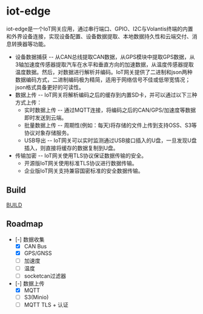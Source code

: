 # iot-edge

iot-edge是一个IoT网关应用，通过串行端口、GPIO、I2C与Volantis终端的内置和外界设备连接，实现设备配置、设备数据提取、本地数据持久性和云端交付、消息转换器等功能。

- 设备数据捕获 -- 从CAN总线提取CAN数据，从GPS模块中提取GPS数据，从3轴加速度传感器提取汽车在水平和垂直方向的加速数据，从温度传感器提取温度数据。然后，对数据进行解析并编码。IoT网关提供了二进制和json两种数据编码方式，二进制编码极为精简，适用于网络信号不佳或低带宽情况；json格式具备更好的可读性。
- 数据上传 -- IoT网关将解析编码之后的缓存到内置SD卡，并可以通过以下三种方式上传：
  + 实时数据上传 -- 通过MQTT连接，将编码之后的CAN/GPS/加速度等数据即时发送到云端。
  + 批量数据上传 -- 周期性(例如：每天)将存储的文件上传到支持OSS、S3等协议对象存储服务。
  + USB导出 -- IoT网关可以实时监测通过USB接口插入的U盘，一旦发现U盘插入，则直接将缓存的数据复制到U盘。
- 传输加密 -- IoT网关使用TLS协议保证数据传输的安全。
  + 开源版IoT网关使用标准TLS协议进行数据传输。
  + 企业版IoT网关支持兼容国密标准的安全数据传输。

## Build

[BUILD](./docs/BUILD.md)

## Roadmap

- [-] 数据收集
  + [x] CAN Bus
  + [x] GPS/GNSS
  + [ ] 加速度
  + [ ] 温度
  + [ ] socketcan过滤器
- [-] 数据上传
  + [x] MQTT
  + [ ] S3(Minio)
  + [ ] MQTT TLS + 认证
